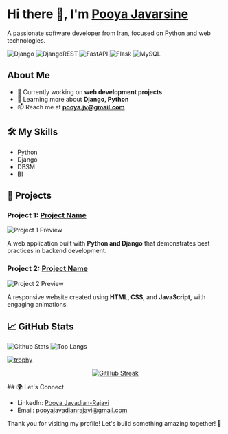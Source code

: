 # Hi there 👋, I'm [Pooya Javarsine](https://github.com/pooya-jvr)

A passionate software developer from Iran, focused on Python and web technologies.

![Django](https://img.shields.io/badge/django-%23092E20.svg?style=for-the-badge&logo=django&logoColor=white)
![DjangoREST](https://img.shields.io/badge/DJANGO-REST-ff1709?style=for-the-badge&logo=django&logoColor=white&color=ff1709&labelColor=gray)
![FastAPI](https://img.shields.io/badge/FastAPI-005571?style=for-the-badge&logo=fastapi)
![Flask](https://img.shields.io/badge/flask-%23000.svg?style=for-the-badge&logo=flask&logoColor=white)
![MySQL](https://img.shields.io/badge/mysql-4479A1.svg?style=for-the-badge&logo=mysql&logoColor=white)

## About Me

- 🔭 Currently working on **web development projects**
- 🌱 Learning more about **Django, Python**
- 📫 Reach me at **pooya.jv@gmail.com**

## 🛠 My Skills

- Python
- Django
- DBSM
- BI

## 🚀 Projects

### Project 1: **[Project Name](https://github.com/pooya-jvr/project1)**

![Project 1 Preview](https://via.placeholder.com/150x150?text=Project+1)

A web application built with **Python and Django** that demonstrates best practices in backend development.

### Project 2: **[Project Name](https://github.com/pooya-jvr/project2)**

![Project 2 Preview](https://via.placeholder.com/150x150?text=Project+2)

A responsive website created using **HTML, CSS**, and **JavaScript**, with engaging animations.

## 📈 GitHub Stats

![Github Stats](https://github-readme-stats.vercel.app/api?username=pooya-jvr)
![Top Langs](https://github-readme-stats.vercel.app/api/top-langs/?username=pooya-jvr)

[![trophy](https://github-profile-trophy.vercel.app/?username=pooya-jvr)](https://github.com/pooya-jvr)

<p align="center">
  <a href="https://git.io/streak-stats">
    <img src="https://streak-stats.demolab.com/?user=pooya-jvr" alt="GitHub Streak">
  </a>
</p>
## 🌍 Let's Connect

- LinkedIn: [Pooya Javadian-Rajavi](https://www.linkedin.com/in/pooya-javadian-73941b198/)
- Email: [pooyajavadianrajavi@gmail.com](mailto:pooyajavadianrajavi@gmail.com)

Thank you for visiting my profile! Let's build something amazing together! 🚀
